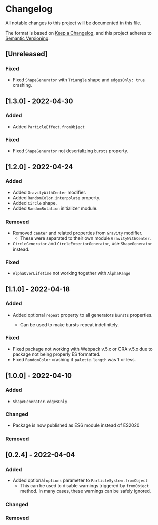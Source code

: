 # Changelog

All notable changes to this project will be documented in this file.

The format is based on [Keep a Changelog](https://keepachangelog.com/en/1.0.0/),
and this project adheres to [Semantic Versioning](https://semver.org/spec/v2.0.0.html).

## [Unreleased]

### Fixed

-   Fixed `ShapeGenerator` with `Triangle` shape and `edgesOnly: true` crashing.

## [1.3.0] - 2022-04-30

### Added

-   Added `ParticleEffect.fromObject`

### Fixed

-   Fixed `ShapeGenerator` not deserializing `bursts` property.

## [1.2.0] - 2022-04-24

### Added

-   Added `GravityWithCenter` modifier.
-   Added `RandomColor.interpolate` property.
-   Added `Circle` shape.
-   Added `RandomRotation` initializer module.

### Removed

-   Removed `center` and related properties from `Gravity` modifier.
    -   These were separated to their own module `GravityWithCenter`.
-   `CircleGenerator` and `CircleExteriorGenerator`, use `ShapeGenerator` instead.

### Fixed

-   `AlphaOverLifetime` not working together with `AlphaRange`

## [1.1.0] - 2022-04-18

### Added

-   Added optional `repeat` property to all generators `bursts` properties.

    -   Can be used to make bursts repeat indefinitely.

### Fixed

-   Fixed package not working with Webpack v.5.x or CRA v.5.x due to package not being properly ES formatted.
-   Fixed `RandomColor` crashing if `palette.length` was 1 or less.

## [1.0.0] - 2022-04-10

### Added

-   `ShapeGenerator.edgesOnly`

### Changed

-   Package is now published as ES6 module instead of ES2020

### Removed

## [0.2.4] - 2022-04-04

### Added

-   Added optional `options` parameter to `ParticleSystem.fromObject`
    -   This can be used to disable warnings triggered by `fromObject` method. In many cases, these warnings can be safely ignored.

### Changed

### Removed
